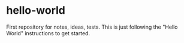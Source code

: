 # hello-world
First repository for notes, ideas, tests.
This is just following the "Hello World" instructions to get started.
